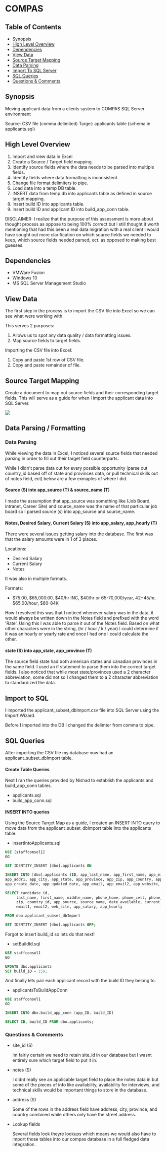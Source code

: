 # COMPAS

## Table of Contents

- [Synopsis](#synopsis)
- [High Level Overview](#high-level-overview)
- [Dependencies](#dependencies)
- [View Data](#view-data)
- [Source Target Mapping](#source-target-mapping)
- [Data Parsing](#data-parsing-/-formatting)
- [Import To SQL Server](#import-to-sql-server)
- [SQL Queries](#sql-queries)
- [Questions & Comments](#questions-&-comments)


## Synopsis
Moving applicant data from a clients system to COMPAS SQL Server environment

Source: CSV file (comma delimited)
Target: applicants table (schema in applicants.sql)

## High Level Overview

1. Import and view data in Excel
2. Create a Source / Target field mapping.
3. Identify source fields where the data needs to be parsed into multiple fields.
4. Identify fields where data formatting is inconsistent.
5. Change file format delimiters to pipe.
6. Load data into a temp DB table.
7. INSERT data from temp db into applicants table as defined in source target mapping.
8. Insert build ID into applicants table.
9. Insert build ID and applicant ID into build_app_conn table.

DISCLAIMER: I realize that the purpose of this assessment is more about thought process as oppose to being 100% correct but I still thought it worth mentioning that had this been a real data migration with a real client I would have sought out more clarification on which source fields we needed to keep, which source fields needed parsed, ect. as opposed to making best guesses.


## Dependencies

- VMWare Fusion
- Windows 10
- MS SQL Server Management Studio

## View Data
The first step in the process is to import the CSV file into Excel so we can see what were working with.

This serves 2 purposes:
 1. Allows us to spot any data quality / data formatting issues.
 2. Map source fields to target fields.

Importing the CSV file into Excel:
 1. Copy and paste 1st row of CSV file.
 2. Copy and paste remainder of file.

## Source Target Mapping
Create a document to map out source fields and their corresponding target fields. This will serve as a guide for when I import the applicant data into SQL Server.

<img src="/SourceTargetMap.png">

## Data Parsing / Formatting

### Data Parsing

While viewing the data in Excel, I noticed several source fields that needed parsing in order to fill out their target field counterparts.

While I didn't parse data out for every possible opportunity (parse out country_id based off of state and provinces data, or pull technical skills out of notes field, ect) below are a few exmaples of where I did.

#### Source (S) into app_source (T) & source_name (T)

  I made the assumption that app_source was something like (Job Board, intranet, Career Site) and source_name was the name of that particular job board so I parsed source (s) into app_source and source_name.

#### Notes, Desired Salary, Current Salary (S) into app_salary, app_hourly (T)

  There were several issues getting salary into the database. The first was that the salary amounts were in 1 of 3 places.

  Locations:
  - Desired Salary
  - Current Salary
  - Notes

 It was also in multiple formats.

 Formats:
 - $75.00, $65,000.00, $40/hr INC, $40/hr or 65-70,000/year, $42-$45/hr, $65.00/hour, $80-84K

 How I resolved this was that I noticed whenever salary was in the data, it would always be written down in the Notes field and prefixed with the word 'Rate'. Using this I was able to parse it out of the Notes field. Based on what other characters were in the string, (hr / hour / k / year) I could determine if it was an hourly or yearly rate and once I had one I could calculate the other.

#### state (S) into app_state, app_province (T)

 The source field state had both american states and canadian provinces in the same field. I used an if statement to parse them into the correct target fields. I also noticed that while most state/provinces used a 2 character abbreviation, some did not so I changed them to a 2 character abbreviation to standardized the data.

## Import to SQL

  I imported the applicant_subset_dbImport.csv file into SQL Server using the Import Wizard.

  Before I imported into the DB I changed the delimter from comma to pipe.

## SQL Queries

 After importing the CSV file my database now had an applicant_subset_dbImport table.

#### Create Table Queries

 Next I ran the queries provided by Nishad to establish the applicants and build_app_conn tables.

 - applicants.sql
 - build_app_conn.sql

#### INSERT INTO queries

  Using the Source Target Map as a guide, I created an INSERT INTO query to move data from the applicant_subset_dbImport table into the applicants table.

  - insertIntoApplicants.sql
  ```sql
  USE [staffconsol1]
  GO

  SET IDENTITY_INSERT [dbo].applicants ON

  INSERT INTO [dbo].applicants (ID, app_last_name, app_first_name, app_middle_name, app_homephone, app_mobilephone, app_workphone,
  app_addr1, app_city, app_state, app_province, app_zip, app_country, app_source, source_name, app_avail_date, corpname, user_ID,
  app_create_date, app_updated_date, app_email, app_email2, app_website, app_salary, app_hourly)

  SELECT candidate_id,
  	   last_name, first_name, middle_name, phone_home, phone_cell, phone_work, address, city, app_state, app_province,
  	   zip, country_id, app_source, source_name, date_available, current_employer, owner, date_created, date_modified,
  	   email1, email2, web_site, app_salary, app_hourly

  FROM dbo.applicant_subset_dbImport

  SET IDENTITY_INSERT [dbo].applicants OFF;
  ```

  Forgot to insert build_id so lets do that next!

  - setBuildId.sql

  ```sql
  USE staffconsol1
  GO

  UPDATE dbo.applicants
  SET build_ID = 159;
  ```

And finally lets pair each applicant record with the build ID they belong to.

  - applicantsToBuildAppConn

  ```sql
  USE staffconsol1
  GO

  INSERT INTO dbo.build_app_conn (app_ID, build_ID)

  SELECT ID, build_ID FROM dbo.applicants;
  ```

### Questions & Comments

* site_id (S)

  Im fairly certain we need to retain site_id in our database but I wasnt entirely sure which target field to put it in.

* notes (S)

  I didnt really see an applicable target field to place the notes data in but some of the pieces of info like availability, availability for interviews, and technical skills would be important things to store in the database..

* address (S)

  Some of the rows in the address field have address, city, province, and country combined while others only have the street address.

* Lookup fields

  Several fields look theyre lookups which means we would also have to import those tables into our compas database in a full fledged data integration.
